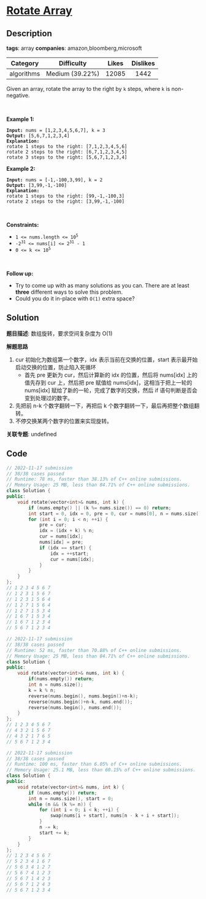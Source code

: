 # [Rotate Array](https://leetcode.com/problems/rotate-array/description/)

## Description

**tags**: array
**companies**: amazon,bloomberg,microsoft

|  Category  |   Difficulty    | Likes | Dislikes |
| :--------: | :-------------: | :---: | :------: |
| algorithms | Medium (39.22%) | 12085 |   1442   |

<p>Given an array, rotate the array to the right by <code>k</code> steps, where <code>k</code> is non-negative.</p>

<p>&nbsp;</p>
<p><strong class="example">Example 1:</strong></p>

<pre><code><strong>Input:</strong> nums = [1,2,3,4,5,6,7], k = 3
<strong>Output:</strong> [5,6,7,1,2,3,4]
<strong>Explanation:</strong>
rotate 1 steps to the right: [7,1,2,3,4,5,6]
rotate 2 steps to the right: [6,7,1,2,3,4,5]
rotate 3 steps to the right: [5,6,7,1,2,3,4]</code></pre>

<p><strong class="example">Example 2:</strong></p>

<pre><code><strong>Input:</strong> nums = [-1,-100,3,99], k = 2
<strong>Output:</strong> [3,99,-1,-100]
<strong>Explanation:</strong>
rotate 1 steps to the right: [99,-1,-100,3]
rotate 2 steps to the right: [3,99,-1,-100]</code></pre>

<p>&nbsp;</p>
<p><strong>Constraints:</strong></p>

<ul>
  <li><code>1 &lt;= nums.length &lt;= 10<sup>5</sup></code></li>
  <li><code>-2<sup>31</sup> &lt;= nums[i] &lt;= 2<sup>31</sup> - 1</code></li>
  <li><code>0 &lt;= k &lt;= 10<sup>5</sup></code></li>
</ul>

<p>&nbsp;</p>
<p><strong>Follow up:</strong></p>

<ul>
  <li>Try to come up with as many solutions as you can. There are at least <strong>three</strong> different ways to solve this problem.</li>
  <li>Could you do it in-place with <code>O(1)</code> extra space?</li>
</ul>

## Solution

**题目描述**: 数组旋转，要求空间复杂度为 O(1)

**解题思路**

1. cur 初始化为数组第一个数字，idx 表示当前在交换的位置，start 表示最开始启动交换的位置，防止陷入死循环
   - 首先 pre 更新为 cur，然后计算新的 idx 的位置，然后将 nums[idx] 上的值先存到 cur 上，然后把 pre 赋值给 nums[idx]，这相当于把上一轮的 nums[idx] 赋给了新的一轮，完成了数字的交换，然后 if 语句判断是否会变到处理过的数字。
2. 先把前 n-k 个数字翻转一下，再把后 k 个数字翻转一下，最后再把整个数组翻转。
3. 不停交换某两个数字的位置来实现旋转。

**关联专题**: undefined

## Code

```cpp
// 2022-11-17 submission
// 38/38 cases passed
// Runtime: 78 ms, faster than 38.13% of C++ online submissions.
// Memory Usage: 25 MB, less than 84.71% of C++ online submissions.
class Solution {
public:
    void rotate(vector<int>& nums, int k) {
        if (nums.empty() || (k %= nums.size()) == 0) return;
        int start = 0, idx = 0, pre = 0, cur = nums[0], n = nums.size();
        for (int i = 0; i < n; ++i) {
            pre = cur;
            idx = (idx + k) % n;
            cur = nums[idx];
            nums[idx] = pre;
            if (idx == start) {
                idx = ++start;
                cur = nums[idx];
            }
        }
    }
};
// 1 2 3 4 5 6 7
// 1 2 3 1 5 6 7
// 1 2 3 1 5 6 4
// 1 2 7 1 5 6 4
// 1 2 7 1 5 3 4
// 1 6 7 1 5 3 4
// 1 6 7 1 2 3 4
// 5 6 7 1 2 3 4
```

```cpp
// 2022-11-17 submission
// 38/38 cases passed
// Runtime: 52 ms, faster than 70.88% of C++ online submissions.
// Memory Usage: 25 MB, less than 84.71% of C++ online submissions.
class Solution {
public:
    void rotate(vector<int>& nums, int k) {
        if(nums.empty()) return;
        int n = nums.size();
        k = k % n;
        reverse(nums.begin(), nums.begin()+n-k);
        reverse(nums.begin()+n-k, nums.end());
        reverse(nums.begin(), nums.end());
    }
};
// 1 2 3 4 5 6 7
// 4 3 2 1 5 6 7
// 4 3 2 1 7 6 5
// 5 6 7 1 2 3 4
```

```cpp
// 2022-11-17 submission
// 38/38 cases passed
// Runtime: 100 ms, faster than 6.05% of C++ online submissions.
// Memory Usage: 25.1 MB, less than 60.15% of C++ online submissions.
class Solution {
public:
    void rotate(vector<int>& nums, int k) {
        if (nums.empty()) return;
        int n = nums.size(), start = 0;
        while (n && (k %= n)) {
            for (int i = 0; i < k; ++i) {
                swap(nums[i + start], nums[n - k + i + start]);
            }
            n -= k;
            start += k;
        }
    }
};
// 1 2 3 4 5 6 7
// 5 2 3 4 1 6 7
// 5 6 3 4 1 2 7
// 5 6 7 4 1 2 3
// 5 6 7 1 4 2 3
// 5 6 7 1 2 4 3
// 5 6 7 1 2 3 4
```
